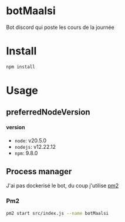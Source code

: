 # botMaalsi
Bot discord qui poste les cours de la journée

# Install
```bash
npm install
```

# Usage
## preferredNodeVersion
#### version

- `node`: v20.5.0
- `nodejs`: v12.22.12
- `npm`: 9.8.0

## Process manager
J'ai pas dockerisé le bot, du coup j'utilise [pm2](https://pm2.keymetrics.io/)

### Pm2
```bash
pm2 start src/index.js --name botMaalsi 
```